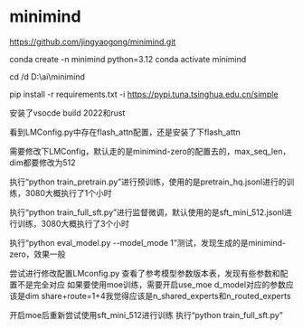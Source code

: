 # minimind

https://github.com/jingyaogong/minimind.git

conda create -n minimind python=3.12
conda activate minimind

cd /d D:\ai\minimind

pip install -r requirements.txt -i https://pypi.tuna.tsinghua.edu.cn/simple

安装了vsocde build 2022和rust

看到LMConfig.py中存在flash_attn配置，还是安装了下flash_attn

需要修改下LMConfig，默认走的是minimind-zero的配置去的，max_seq_len，dim都要修改为512

执行“python train_pretrain.py”进行预训练，使用的是pretrain_hq.jsonl进行的训练，3080大概执行了1个小时

执行“python train_full_sft.py”进行监督微调，默认使用的是sft_mini_512.jsonl进行训练，3080大概执行了3个小时

执行“python eval_model.py --model_mode 1”测试，发现生成的是minimind-zero，效果一般

尝试进行修改配置LMconfig.py
查看了参考模型参数版本表，发现有些参数和配置不是完全对应
如果要使用moe训练，需要开启use_moe
d_model对应的参数应该是dim
share+route=1+4我觉得应该是n_shared_experts和n_routed_experts

开启moe后重新尝试使用sft_mini_512进行训练
执行“python train_full_sft.py”
